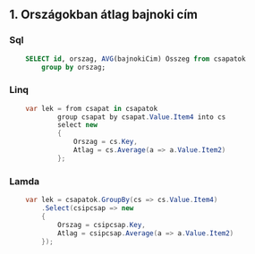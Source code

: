 ## 1. Országokban átlag bajnoki cím
### Sql 
```sql
    SELECT id, orszag, AVG(bajnokiCim) Összeg from csapatok
        group by orszag;
```

### Linq
```cs
    var lek = from csapat in csapatok
            group csapat by csapat.Value.Item4 into cs
            select new
            {
                Orszag = cs.Key,
                Atlag = cs.Average(a => a.Value.Item2)
            };
```

### Lamda
```cs
    var lek = csapatok.GroupBy(cs => cs.Value.Item4)
        .Select(csipcsap => new
        {
            Orszag = csipcsap.Key,
            Atlag = csipcsap.Average(a => a.Value.Item2)
        });
```